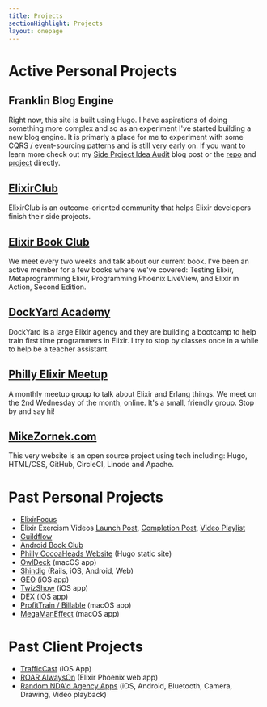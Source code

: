 ```yaml
---
title: Projects
sectionHighlight: Projects
layout: onepage
---
```


# Active Personal Projects

## Franklin Blog Engine

Right now, this site is built using Hugo. I have aspirations of doing something more complex and so as an experiment I've started building a new blog engine. It is primarly a place for me to experiment with some CQRS / event-sourcing patterns and is still very early on. If you want to learn more check out my [Side Project Idea Audit](https://mikezornek.com/posts/2022/6/side-project-idea-audit/) blog post or the [repo](https://github.com/zorn/franklin) and [project](https://github.com/users/zorn/projects/1/views/1) directly.

## [ElixirClub](https://www.elixirclub.org)

ElixirClub is an outcome-oriented community that helps Elixir developers finish their side projects.

## [Elixir Book Club](https://elixirbookclub.com/)

We meet every two weeks and talk about our current book. I've been an active member for a few books where we've covered: Testing Elixir, Metaprogramming Elixir, Programming Phoenix LiveView, and Elixir in Action, Second Edition.

## [DockYard Academy](https://github.com/DockYard-Academy/beta_curriculum/)

DockYard is a large Elixir agency and they are building a bootcamp to help train first time programmers in Elixir. I try to stop by classes once in a while to help be a teacher assistant.

## [Philly Elixir Meetup](https://www.meetup.com/PhillyElixir)

A monthly meetup group to talk about Elixir and Erlang things. We meet on the 2nd Wednesday of the month, online. It's a small, friendly group. Stop by and say hi!

## [MikeZornek.com](/projects/mikezornek-site/)

This very website is an open source project using tech including: Hugo, HTML/CSS, GitHub, CircleCI, Linode and Apache.

# Past Personal Projects

* [ElixirFocus](https://elixirfocus.com)
* Elixir Exercism Videos [Launch Post](/posts/2022/8/exercism-elixir-cohort/), [Completion Post](/posts/2022/10/completing-exercism-project/), [Video Playlist](https://www.youtube.com/playlist?list=PLcuknvxBZ9L6wgG61cQnfyjfNUSFX2G5O)
* [Guildflow](/projects/guildflow/)
* [Android Book Club](https://mikezornek.com/posts/2020/6/an-android-book-club-for-ios-developers/)
* [Philly CocoaHeads Website](/projects/philly-cocoaheads/) (Hugo static site)
* [OwlDeck](/projects/owldeck/) (macOS app)
* [Shindig](/projects/shindig/) (Rails, iOS, Android, Web)
* [GEO](/projects/geo/) (iOS app)
* [TwizShow](/projects/twizshow/) (iOS app)
* [DEX](/projects/dex/) (iOS app)
* [ProfitTrain / Billable](/projects/profittrain/) (macOS app)
* [MegaManEffect](/projects/megamaneffect/) (macOS app)

# Past Client Projects

* [TrafficCast](/projects/trafficcast/) (iOS App)
* [ROAR AlwaysOn](/projects/roar/) (Elixir Phoenix web app)
* [Random NDA'd Agency Apps](/projects/agency/) (iOS, Android, Bluetooth, Camera, Drawing, Video playback)
